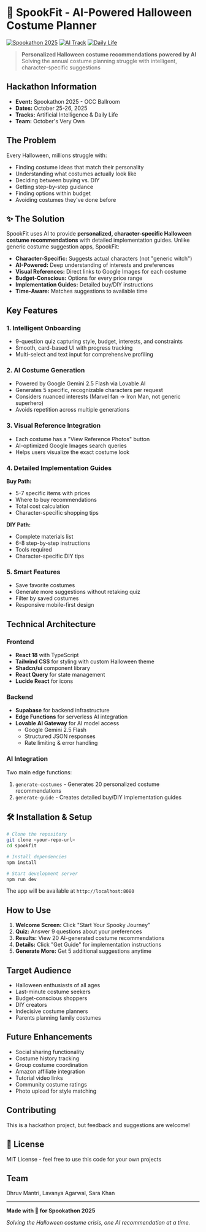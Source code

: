 # 🎃 SpookFit - AI-Powered Halloween Costume Planner

[![Spookathon 2025](https://img.shields.io/badge/Spookathon-2025-orange)](https://spookathon.org)
[![AI Track](https://img.shields.io/badge/Track-AI-purple)](https://spookathon.org)
[![Daily Life](https://img.shields.io/badge/Track-Daily%20Life-green)](https://spookathon.org)

> **Personalized Halloween costume recommendations powered by AI**  
> Solving the annual costume planning struggle with intelligent, character-specific suggestions

##  Hackathon Information

- **Event:** Spookathon 2025 - OCC Ballroom
- **Dates:** October 25-26, 2025
- **Tracks:** Artificial Intelligence & Daily Life
- **Team:** October's Very Own

##  The Problem

Every Halloween, millions struggle with:
- Finding costume ideas that match their personality
- Understanding what costumes actually look like
- Deciding between buying vs. DIY
- Getting step-by-step guidance
- Finding options within budget
- Avoiding costumes they've done before

## ✨ The Solution

SpookFit uses AI to provide **personalized, character-specific Halloween costume recommendations** with detailed implementation guides. Unlike generic costume suggestion apps, SpookFit:

-  **Character-Specific:** Suggests actual characters (not "generic witch")
-  **AI-Powered:** Deep understanding of interests and preferences
-  **Visual References:** Direct links to Google Images for each costume
-  **Budget-Conscious:** Options for every price range
-  **Implementation Guides:** Detailed buy/DIY instructions
-  **Time-Aware:** Matches suggestions to available time

##  Key Features

### 1. Intelligent Onboarding
- 9-question quiz capturing style, budget, interests, and constraints
- Smooth, card-based UI with progress tracking
- Multi-select and text input for comprehensive profiling

### 2. AI Costume Generation
- Powered by Google Gemini 2.5 Flash via Lovable AI
- Generates 5 specific, recognizable characters per request
- Considers nuanced interests (Marvel fan → Iron Man, not generic superhero)
- Avoids repetition across multiple generations

### 3. Visual Reference Integration
- Each costume has a "View Reference Photos" button
- AI-optimized Google Images search queries
- Helps users visualize the exact costume look

### 4. Detailed Implementation Guides
**Buy Path:**
- 5-7 specific items with prices
- Where to buy recommendations
- Total cost calculation
- Character-specific shopping tips

**DIY Path:**
- Complete materials list
- 6-8 step-by-step instructions
- Tools required
- Character-specific DIY tips

### 5. Smart Features
- Save favorite costumes
- Generate more suggestions without retaking quiz
- Filter by saved costumes
- Responsive mobile-first design

##  Technical Architecture

### Frontend
- **React 18** with TypeScript
- **Tailwind CSS** for styling with custom Halloween theme
- **Shadcn/ui** component library
- **React Query** for state management
- **Lucide React** for icons

### Backend
- **Supabase** for backend infrastructure
- **Edge Functions** for serverless AI integration
- **Lovable AI Gateway** for AI model access
  - Google Gemini 2.5 Flash
  - Structured JSON responses
  - Rate limiting & error handling

### AI Integration
Two main edge functions:
1. `generate-costumes` - Generates 20 personalized costume recommendations
2. `generate-guide` - Creates detailed buy/DIY implementation guides


## 🛠️ Installation & Setup

```bash
# Clone the repository
git clone <your-repo-url>
cd spookfit

# Install dependencies
npm install

# Start development server
npm run dev
```

The app will be available at `http://localhost:8080`

## How to Use

1. **Welcome Screen:** Click "Start Your Spooky Journey"
2. **Quiz:** Answer 9 questions about your preferences
3. **Results:** View 20 AI-generated costume recommendations
4. **Details:** Click "Get Guide" for implementation instructions
5. **Generate More:** Get 5 additional suggestions anytime

## Target Audience

- Halloween enthusiasts of all ages
- Last-minute costume seekers
- Budget-conscious shoppers
- DIY creators
- Indecisive costume planners
- Parents planning family costumes

## Future Enhancements

- Social sharing functionality
- Costume history tracking
- Group costume coordination
- Amazon affiliate integration
- Tutorial video links
- Community costume ratings
- Photo upload for style matching

## Contributing

This is a hackathon project, but feedback and suggestions are welcome!

## 📄 License

MIT License - feel free to use this code for your own projects

## Team

Dhruv Mantri, Lavanya Agarwal, Sara Khan


---

**Made with 🎃 for Spookathon 2025**

*Solving the Halloween costume crisis, one AI recommendation at a time.*
